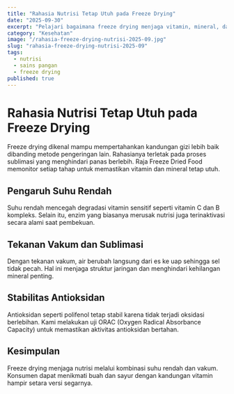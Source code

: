 ```yaml
---
title: "Rahasia Nutrisi Tetap Utuh pada Freeze Drying"
date: "2025-09-30"
excerpt: "Pelajari bagaimana freeze drying menjaga vitamin, mineral, dan fitonutrien melalui proses ilmiah yang tepat."
category: "Kesehatan"
image: "/rahasia-freeze-drying-nutrisi-2025-09.jpg"
slug: "rahasia-freeze-drying-nutrisi-2025-09"
tags:
  - nutrisi
  - sains pangan
  - freeze drying
published: true
---
```


# Rahasia Nutrisi Tetap Utuh pada Freeze Drying

Freeze drying dikenal mampu mempertahankan kandungan gizi lebih baik dibanding metode pengeringan lain. Rahasianya terletak pada proses sublimasi yang menghindari panas berlebih. Raja Freeze Dried Food memonitor setiap tahap untuk memastikan vitamin dan mineral tetap utuh.

## Pengaruh Suhu Rendah

Suhu rendah mencegah degradasi vitamin sensitif seperti vitamin C dan B kompleks. Selain itu, enzim yang biasanya merusak nutrisi juga terinaktivasi secara alami saat pembekuan.

## Tekanan Vakum dan Sublimasi

Dengan tekanan vakum, air berubah langsung dari es ke uap sehingga sel tidak pecah. Hal ini menjaga struktur jaringan dan menghindari kehilangan mineral penting.

## Stabilitas Antioksidan

Antioksidan seperti polifenol tetap stabil karena tidak terjadi oksidasi berlebihan. Kami melakukan uji ORAC (Oxygen Radical Absorbance Capacity) untuk memastikan aktivitas antioksidan bertahan.

## Kesimpulan

Freeze drying menjaga nutrisi melalui kombinasi suhu rendah dan vakum. Konsumen dapat menikmati buah dan sayur dengan kandungan vitamin hampir setara versi segarnya.
